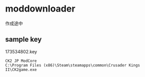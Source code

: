 # moddownloader

作成途中

## sample key

173534802.key
```
CK2 JP ModCore
C:\Program Files (x86)\Steam\steamapps\common\Crusader Kings II\CK2game.exe
```
